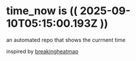 # time_now is (( 2025-09-10T05:15:00.193Z ))

an automated repo that shows the currnent time

inspired by [breakingheatmap](https://github.com/breakingheatmap/breakingheatmap)